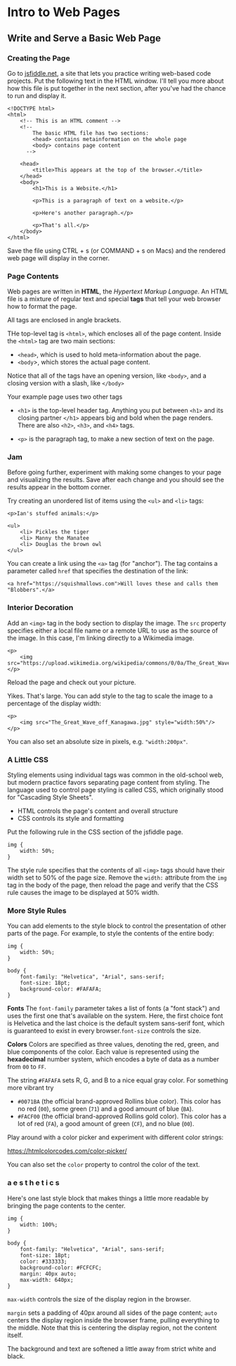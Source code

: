 # Intro to Web Pages

## Write and Serve a Basic Web Page

### Creating the Page

Go to [jsfiddle.net](), a site that lets you practice writing web-based code projects. Put the following text in the HTML window. I'll tell you more about how this file is put together in the next section, after you've had the
chance to run and display it.

```
<!DOCTYPE html>
<html>
    <!-- This is an HTML comment -->
    <!-- 
        The basic HTML file has two sections:
        <head> contains metainformation on the whole page
        <body> contains page content
      -->

    <head>
        <title>This appears at the top of the browser.</title>
    </head>
    <body>
        <h1>This is a Website.</h1>
        
        <p>This is a paragraph of text on a website.</p>
        
        <p>Here's another paragraph.</p>
        
        <p>That's all.</p>
    </body>
</html>
```

Save the file using CTRL + s (or COMMAND + s on Macs) and the rendered web page will display in the corner.


### Page Contents

Web pages are written in **HTML**, the *Hypertext Markup Language*. An HTML file is a mixture of regular text and special **tags** that tell your web browser how to format the page.

All tags are enclosed in angle brackets.

THe top-level tag is `<html>`, which encloses all of the page content. Inside the `<html>` tag are two main sections:

- `<head>`, which is used to hold meta-information about the page.
- `<body`>, which stores the actual page content.

Notice that all of the tags have an opening version, like `<body>`, and a closing version with a slash, like `</body>`

Your example page uses two other tags

- `<h1>` is the top-level header tag. Anything you put between `<h1>` and its closing partner `</h1>` appears big and bold when the page renders. There are also `<h2>`, `<h3>`, and `<h4>` tags.

- `<p>` is the paragraph tag, to make a new section of text on the page.

### Jam

Before going further, experiment with making some changes to your page and visualizing the results. Save after each change and you should see the results appear in the bottom corner.

Try creating an unordered list of items using the `<ul>` and `<li>` tags:

```
<p>Ian's stuffed animals:</p>

<ul>
    <li> Pickles the tiger
    <li> Manny the Manatee
    <li> Douglas the brown owl
</ul>
```

You can create a link using the `<a>` tag (for "anchor"). The tag contains a parameter called `href` that specifies the destination of the link:

```
<a href="https://squishmallows.com">Will loves these and calls them "Blobbers".</a>
```

### Interior Decoration


Add an `<img>` tag in the body section to display the image. The `src` property specifies either a local file name or a remote URL to use as the source
of the image. In this case, I'm linking directly to a Wikimedia image.

```
<p>
    <img src="https://upload.wikimedia.org/wikipedia/commons/0/0a/The_Great_Wave_off_Kanagawa.jpg"/>
</p>
```

Reload the page and check out your picture.

Yikes. That's large. You can add style to the tag to scale the image to a percentage of the display width:

```
<p>
    <img src="The_Great_Wave_off_Kanagawa.jpg" style="width:50%"/>
</p>
```

You can also set an absolute size in pixels, e.g. `"width:200px"`.

### A Little CSS

Styling elements using individual tags was common in the old-school web, but modern practice favors separating page content from styling. The language
used to control page styling is called CSS, which originally stood for "Cascading Style Sheets".

- HTML controls the page's content and overall structure
- CSS controls its style and formatting

Put the following rule in the CSS section of the jsfiddle page.

```
img {
    width: 50%;
}
```

The style rule specifies that the contents of all `<img>` tags should have their width set to 50% of the page size. Remove the `width:` attribute from the `img` tag in the body of the page, then reload the page and verify that the CSS rule causes the image to be displayed at 50% width.

### More Style Rules

You can add elements to the style block to control the presentation of other parts of the page. For example, to style the contents of  the entire body:

```
img {
    width: 50%;
}

body {
    font-family: "Helvetica", "Arial", sans-serif;
    font-size: 18pt;
    background-color: #FAFAFA;
}
```

**Fonts** The `font-family` parameter takes a list of fonts (a "font stack") and uses the first one that's available on the system. Here, the first choice font is Helvetica and the last choice is the default system sans-serif font, which is guaranteed to exist in every browser.`font-size` controls the size.

**Colors** Colors are specified as three values, denoting the red, green, and blue components of the color. Each value is represented using the **hexadecimal** number system, which encodes a byte of data as a number from `00` to `FF`.

The string `#FAFAFA` sets R, G, and B to a nice equal gray color. For something more vibrant try

- `#0071BA` (the official brand-approved Rollins blue color). This color has no red (`00`), some green (`71`) and a good amount of blue (`BA`).
- `#FACF00` (the official brand-approved Rollins gold color). This color has a lot of red (`FA`), a good amount of green (`CF`), and no blue (`00`).

Play around with a color picker and experiment with different color strings:

https://htmlcolorcodes.com/color-picker/

You can also set the `color` property to control the color of the text.

### a e s t h e t i c s

Here's one last style block that makes things a little more readable by bringing the page contents to the center.

```
img {
    width: 100%;
}

body {
    font-family: "Helvetica", "Arial", sans-serif;
    font-size: 18pt;
    color: #333333;
    background-color: #FCFCFC;
    margin: 40px auto;
    max-width: 640px;
}
```

`max-width` controls the size of the display region in the browser.

`margin` sets a padding of 40px around all sides of the page content; `auto` centers the display region inside the browser frame, pulling everything to the middle. Note that this is centering the display region, not the content itself.

The background and text are softened a little away from strict white and black.
